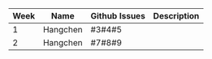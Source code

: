 | **Week** | **Name** | **Github Issues** | **Description**                                                                                                                                                                             |
|----------|----------|-------------------|---------------------------------------------------------------------------------------------------------------------------------------------------------------------------------------------|
| 1        | Hangchen | #3#4#5            |   |
| 2        | Hangchen | #7#8#9            |   |



